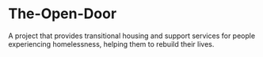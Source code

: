 # The-Open-Door
A project that provides transitional housing and support services for people experiencing homelessness, helping them to rebuild their lives.
